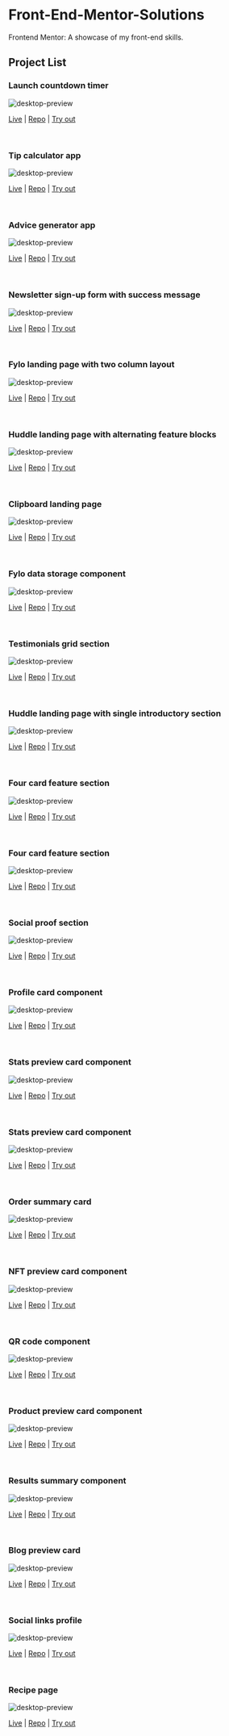 # Front-End-Mentor-Solutions

Frontend Mentor: A showcase of my front-end skills.

## Project List

### Launch countdown timer

![desktop-preview](24-launch-countdown-timer-main/design/desktop-preview.jpg)

[Live](https://rhafaelc.github.io/Front-End-Mentor-Solutions/24-launch-countdown-timer-main) | [Repo](https://github.com/rhafaelc/Front-End-Mentor-Solutions/tree/main/24-launch-countdown-timer-main/) | [Try out](https://www.frontendmentor.io/challenges/launch-countdown-timer-N0XkGfyz-)

<br>

### Tip calculator app

![desktop-preview](23-tip-calculator-app-main/design/desktop-preview.jpg)

[Live](https://rhafaelc.github.io/Front-End-Mentor-Solutions/23-tip-calculator-app-main) | [Repo](https://github.com/rhafaelc/Front-End-Mentor-Solutions/tree/main/23-tip-calculator-app-main/) | [Try out](https://www.frontendmentor.io/challenges/tip-calculator-app-ugJNGbJUX)

<br>

### Advice generator app

![desktop-preview](22-advice-generator-app-main/design/desktop-preview.jpg)

[Live](https://rhafaelc.github.io/Front-End-Mentor-Solutions/22-advice-generator-app-main) | [Repo](https://github.com/rhafaelc/Front-End-Mentor-Solutions/tree/main/22-advice-generator-app-main/) | [Try out](https://www.frontendmentor.io/challenges/advice-generator-app-QdUG-13db)

<br>

### Newsletter sign-up form with success message

![desktop-preview](21-newsletter-sign-up-with-success-message-main/design/desktop-preview.jpg)

[Live](https://rhafaelc.github.io/Front-End-Mentor-Solutions/21-newsletter-sign-up-with-success-message-main) | [Repo](https://github.com/rhafaelc/Front-End-Mentor-Solutions/tree/main/21-newsletter-sign-up-with-success-message-main/) | [Try out](https://www.frontendmentor.io/challenges/newsletter-signup-form-with-success-message-3FC1AZbNrv)

<br>

### Fylo landing page with two column layout

![desktop-preview](20-fylo-landing-page-with-two-column-layout-master/design/desktop-preview.jpg)

[Live](https://rhafaelc.github.io/Front-End-Mentor-Solutions/20-fylo-landing-page-with-two-column-layout-master) | [Repo](https://github.com/rhafaelc/Front-End-Mentor-Solutions/tree/main/20-fylo-landing-page-with-two-column-layout-master/) | [Try out](https://www.frontendmentor.io/challenges/fylo-landing-page-with-two-column-layout-5ca5ef041e82137ec91a50f5)

<br>

### Huddle landing page with alternating feature blocks

![desktop-preview](19-huddle-landing-page-with-alternating-feature-blocks-master/design/desktop-preview.jpg)

[Live](https://rhafaelc.github.io/Front-End-Mentor-Solutions/19-huddle-landing-page-with-alternating-feature-blocks-master) | [Repo](https://github.com/rhafaelc/Front-End-Mentor-Solutions/tree/main/19-huddle-landing-page-with-alternating-feature-blocks-master/) | [Try out](https://www.frontendmentor.io/challenges/huddle-landing-page-with-alternating-feature-blocks-5ca5f5981e82137ec91a5100)

<br>

### Clipboard landing page

![desktop-preview](18-clipboard-landing-page-master/design/desktop-preview.jpg)

[Live](https://rhafaelc.github.io/Front-End-Mentor-Solutions/18-clipboard-landing-page-master) | [Repo](https://github.com/rhafaelc/Front-End-Mentor-Solutions/tree/main/18-clipboard-landing-page-master/) | [Try out](https://www.frontendmentor.io/challenges/clipboard-landing-page-5cc9bccd6c4c91111378ecb9)

<br>

### Fylo data storage component

![desktop-preview](17-fylo-data-storage-component-master/design/desktop-preview.jpg)

[Live](https://rhafaelc.github.io/Front-End-Mentor-Solutions/17-fylo-data-storage-component-master) | [Repo](https://github.com/rhafaelc/Front-End-Mentor-Solutions/tree/main/17-fylo-data-storage-component-master/) | [Try out](https://www.frontendmentor.io/challenges/fylo-data-storage-component-1dZPRbV5n)

<br>

### Testimonials grid section

![desktop-preview](16-testimonials-grid-section-main/design/desktop-preview.jpg)

[Live](https://rhafaelc.github.io/Front-End-Mentor-Solutions/16-testimonials-grid-section-main) | [Repo](https://github.com/rhafaelc/Front-End-Mentor-Solutions/tree/main/16-testimonials-grid-section-main/) | [Try out](https://www.frontendmentor.io/challenges/testimonials-grid-section-Nnw6J7Un7)

<br>

### Huddle landing page with single introductory section

![desktop-preview](15-huddle-landing-page-with-single-introductory-section-master/design/desktop-preview.jpg)

[Live](https://rhafaelc.github.io/Front-End-Mentor-Solutions/15-huddle-landing-page-with-single-introductory-section-master) | [Repo](https://github.com/rhafaelc/Front-End-Mentor-Solutions/tree/main/15-huddle-landing-page-with-single-introductory-section-master/) | [Try out](https://www.frontendmentor.io/challenges/huddle-landing-page-with-a-single-introductory-section-B_2Wvxgi0)

<br>

### Four card feature section

![desktop-preview](14-single-price-grid-component-master/design/desktop-preview.jpg)

[Live](https://rhafaelc.github.io/Front-End-Mentor-Solutions/14-single-price-grid-component-master) | [Repo](https://github.com/rhafaelc/Front-End-Mentor-Solutions/tree/main/14-single-price-grid-component-master/) | [Try out](https://www.frontendmentor.io/challenges/single-price-grid-component-5ce41129d0ff452fec5abbbc)

<br>

### Four card feature section

![desktop-preview](13-four-card-feature-section-master/design/desktop-preview.jpg)

[Live](https://rhafaelc.github.io/Front-End-Mentor-Solutions/13-four-card-feature-section-master) | [Repo](https://github.com/rhafaelc/Front-End-Mentor-Solutions/tree/main/13-four-card-feature-section-master/) | [Try out](https://www.frontendmentor.io/challenges/four-card-feature-section-weK1eFYK)

<br>

### Social proof section

![desktop-preview](12-social-proof-section-master/design/desktop-preview.jpg)

[Live](https://rhafaelc.github.io/Front-End-Mentor-Solutions/12-social-proof-section-master) | [Repo](https://github.com/rhafaelc/Front-End-Mentor-Solutions/tree/main/12-social-proof-section-master/) | [Try out](https://www.frontendmentor.io/challenges/profile-card-component-cfArpWshJ)

<br>

### Profile card component

![desktop-preview](11-profile-card-component-main/design/desktop-preview.jpg)

[Live](https://rhafaelc.github.io/Front-End-Mentor-Solutions/11-profile-card-component-main) | [Repo](https://github.com/rhafaelc/Front-End-Mentor-Solutions/tree/main/11-profile-card-component-main/) | [Try out](https://www.frontendmentor.io/challenges/profile-card-component-cfArpWshJ)

<br>

### Stats preview card component

![desktop-preview](10-3-column-preview-card-component-main/design/desktop-preview.jpg)

[Live](https://rhafaelc.github.io/Front-End-Mentor-Solutions/10-3-column-preview-card-component-main) | [Repo](https://github.com/rhafaelc/Front-End-Mentor-Solutions/tree/main/10-3-column-preview-card-component-main/) | [Try out](https://www.frontendmentor.io/challenges/3column-preview-card-component-pH92eAR2-)

<br>

### Stats preview card component

![desktop-preview](09-stats-preview-card-component-main/design/desktop-preview.jpg)

[Live](https://rhafaelc.github.io/Front-End-Mentor-Solutions/09-stats-preview-card-component-main) | [Repo](https://github.com/rhafaelc/Front-End-Mentor-Solutions/tree/main/09-stats-preview-card-component-main/) | [Try out](https://www.frontendmentor.io/challenges/stats-preview-card-component-8JqbgoU62)

<br>

### Order summary card

![desktop-preview](08-order-summary-component-main/design/desktop-preview.jpg)

[Live](https://rhafaelc.github.io/Front-End-Mentor-Solutions/08-order-summary-component-main) | [Repo](https://github.com/rhafaelc/Front-End-Mentor-Solutions/tree/main/08-order-summary-component-main/) | [Try out](https://www.frontendmentor.io/challenges/order-summary-component-QlPmajDUj)

<br>

### NFT preview card component

![desktop-preview](07-nft-preview-card-component-main/design/desktop-preview.jpg)

[Live](https://rhafaelc.github.io/Front-End-Mentor-Solutions/07-nft-preview-card-component-main) | [Repo](https://github.com/rhafaelc/Front-End-Mentor-Solutions/tree/main/07-nft-preview-card-component-main/) | [Try out](https://www.frontendmentor.io/challenges/nft-preview-card-component-SbdUL_w0U)

<br>

### QR code component

![desktop-preview](06-qr-code-component-main/design/desktop-preview.jpg)

[Live](https://rhafaelc.github.io/Front-End-Mentor-Solutions/06-qr-code-component-main) | [Repo](https://github.com/rhafaelc/Front-End-Mentor-Solutions/tree/main/06-qr-code-component-main/) | [Try out](https://www.frontendmentor.io/challenges/qr-code-component-iux_sIO_H)

<br>

### Product preview card component

![desktop-preview](05-product-preview-card-component-main/design/desktop-preview.jpg)

[Live](https://rhafaelc.github.io/Front-End-Mentor-Solutions/05-product-preview-card-component-main) | [Repo](https://github.com/rhafaelc/Front-End-Mentor-Solutions/tree/main/05-product-preview-card-component-main/) | [Try out](https://www.frontendmentor.io/challenges/product-preview-card-component-GO7UmttRfa)

<br>

### Results summary component

![desktop-preview](04-results-summary-component-main/design/desktop-preview.jpg)

[Live](https://rhafaelc.github.io/Front-End-Mentor-Solutions/04-results-summary-component-main) | [Repo](https://github.com/rhafaelc/Front-End-Mentor-Solutions/tree/main/04-results-summary-component-main) | [Try out](https://www.frontendmentor.io/challenges/results-summary-component-CE_K6s0maV)

<br>

### Blog preview card

![desktop-preview](03-blog-preview-card-main/design/desktop-preview.jpg)

[Live](https://rhafaelc.github.io/Front-End-Mentor-Solutions/03-blog-preview-card-main) | [Repo](https://github.com/rhafaelc/Front-End-Mentor-Solutions/tree/main/03-blog-preview-card-main/) | [Try out](https://www.frontendmentor.io/challenges/blog-preview-card-ckPaj01IcS)

<br>

### Social links profile

![desktop-preview](02-social-links-profile-main/design/desktop-preview.jpg)

[Live](https://rhafaelc.github.io/Front-End-Mentor-Solutions/02-social-links-profile-main) | [Repo](https://github.com/rhafaelc/Front-End-Mentor-Solutions/tree/main/02-social-links-profile-main/) | [Try out](https://www.frontendmentor.io/challenges/social-links-profile-UG32l9m6dQ)

<br>

### Recipe page

![desktop-preview](01-recipe-page-main/design/desktop-preview.jpg)

[Live](https://rhafaelc.github.io/Front-End-Mentor-Solutions/01-recipe-page-main) | [Repo](https://github.com/rhafaelc/Front-End-Mentor-Solutions/tree/main/01-recipe-page-main/) | [Try out](https://www.frontendmentor.io/challenges/recipe-page-KiTsR8QQKm)

<br>
